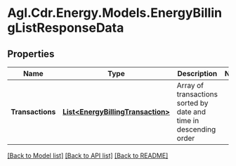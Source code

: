 # Agl.Cdr.Energy.Models.EnergyBillingListResponseData

## Properties

Name | Type | Description | Notes
------------ | ------------- | ------------- | -------------
**Transactions** | [**List&lt;EnergyBillingTransaction&gt;**](EnergyBillingTransaction.md) | Array of transactions sorted by date and time in descending order | 

[[Back to Model list]](../README.md#documentation-for-models) [[Back to API list]](../README.md#documentation-for-api-endpoints) [[Back to README]](../README.md)

